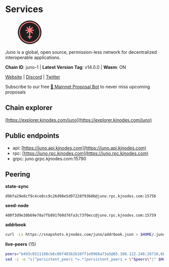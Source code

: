 # Services

<figure><img src="https://raw.githubusercontent.com/kj89/cosmos-images/main/logos/juno.png" alt=""><figcaption></figcaption></figure>

Juno is a global, open source, permission-less  network for decentralized interoperable applications.

**Chain ID**: juno-1 | **Latest Version Tag**: v14.0.0 | **Wasm**: ON

[Website](https://www.junonetwork.io) | [Discord](https://discord.gg/qJxgUSGHbb) | [Twitter](https://twitter.com/JunoNetwork)



Subscribe to our free [🤖 Mainnet Proposal Bot](https://t.me/kjnodes_proposal_bot) to never miss upcoming proposals


## Chain explorer
[https://explorer.kjnodes.com/juno](https://explorer.kjnodes.com/juno)

## Public endpoints

* api: [https://juno.api.kjnodes.com](https://juno.api.kjnodes.com)
* rpc: [https://juno.rpc.kjnodes.com](https://juno.rpc.kjnodes.com)
* grpc: juno.grpc.kjnodes.com:15790

## Peering

**state-sync**

```text
d9bfa29e0cf9c4ce0cc9c26d98e5d97228f93b0b@juno.rpc.kjnodes.com:15756
```

**seed-node**

```text
400f3d9e30b69e78a7fb891f60d76fa3c73f0ecc@juno.rpc.kjnodes.com:15759
```

**addrbook**
```bash
curl -Ls https://snapshots.kjnodes.com/juno/addrbook.json > $HOME/.juno/config/addrbook.json
```

**live-peers** (15)
```bash
peers="b493c0311160cb6c00f483b2b10ff1e9968a73a5@65.108.122.246:26716,6b55539058ec85bcc38abb53604e0fa679336261@65.108.64.107:26656,285b8d9cabcc9423b419c603c9d5e4cf216082e0@74.118.140.100:26656,5292be1e0829141ce28e01de3234a2060d592802@198.244.176.186:36656,fff4bfc18221feae05a92f54faa32dd2492d1c70@168.119.50.205:36656,e726816f42831689eab9378d5d577f1d06d25716@23.88.22.8:26656,c11bbb68486bdbff6e19f3eec029686b6d5eac32@65.108.121.190:2030,86bc38c6148fac78e8fa4ffa567b6ca444c4e7e2@88.198.47.84:26656,a6955453548eb1bcaf1edaabc171b6c3bef2ff37@95.216.4.104:6006,7d5548102518ef89a988960afcccba2504707a08@162.55.92.114:2030,60493cb0f123f7717bfcb4432539a0a37a02df97@65.108.64.5:26656,02158734569117ff9a94ca2e07e6b8144a1d343b@78.46.88.98:26656,2832bdb0a1bdddb2b17d1229a799290222c085d0@135.125.189.131:33095,8f3cbef6dc58d31bb70655d3d3c40d66d4744033@137.184.32.93:26656,d9bfa29e0cf9c4ce0cc9c26d98e5d97228f93b0b@65.109.88.38:15756"
sed -i -e "s|^persistent_peers *=.*|persistent_peers = \"$peers\"|" $HOME/.juno/config/config.toml
```
